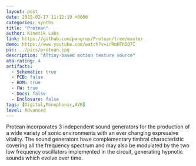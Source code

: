```yaml
---
layout: post
date: 2025-02-17 11:12:19 +0000
categories: synths
title: "Protean"
author: Kinetik Labs
link: https://github.com/pangrus/Protean/tree/master
demo: https://www.youtube.com/watch?v=irRmHTh5Q7I
pic: ../pics/protean.jpg
description: "ATtiny-based motion texture source"
ata-rating: 4
artifacts:
  - Schematic: true
  - PCB: false
  - BOM: true
  - FW: true
  - Docs: false
  - Enclosure: false
tags: [Digital,Monophonic,AVR]
level: Advanced
---
```


Protean incorporates 3 independent sound generators for the production of a wide variety of sonic environments with an ever changing expressive vitality. The sound generators have complementary timbral characteristic covering all the frequency spectrum and may also be modulated by the two low frequency oscillators implemented in the circuit, generating hypnotic sounds which evolve over time.